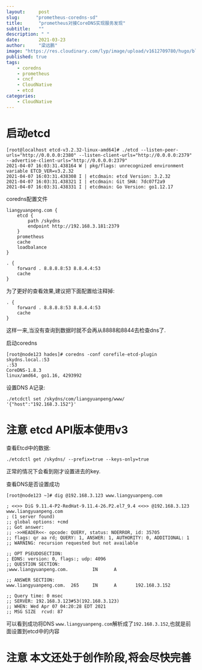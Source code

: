 ```yaml
---
layout:     post 
slug:      "prometheus-coredns-sd"
title:      "prometheus对接CoreDNS实现服务发现"
subtitle:   ""
description: " "
date:       2021-03-23
author:     "梁远鹏"
image: "https://res.cloudinary.com/lyp/image/upload/v1612709780/hugo/blog.github.io/pexels-matt-hardy-2568001.jpg"
published: true
tags:
    - coredns
    - prometheus
    - cncf
    - CloudNative
    - etcd
categories: 
    - CloudNative
---  
```


# 启动etcd  

```shell
[root@localhost etcd-v3.2.32-linux-amd64]# ./etcd --listen-peer-urls="http://0.0.0.0:2380" --listen-client-urls="http://0.0.0.0:2379" --advertise-client-urls="http://0.0.0.0:2379"
2021-04-07 16:03:31.438164 W | pkg/flags: unrecognized environment variable ETCD_VER=v3.2.32
2021-04-07 16:03:31.438308 I | etcdmain: etcd Version: 3.2.32
2021-04-07 16:03:31.438321 I | etcdmain: Git SHA: 7dc07f2a9
2021-04-07 16:03:31.438331 I | etcdmain: Go Version: go1.12.17
```

coredns配置文件
```
liangyuanpeng.com {
    etcd {
        path /skydns
        endpoint http://192.168.3.181:2379
    }
    prometheus
    cache
    loadbalance
}

. {
    forward . 8.8.8.8:53 8.8.4.4:53
    cache
}
```    

为了更好的查看效果,建议把下面配置给注释掉:  
```shell
. {
    forward . 8.8.8.8:53 8.8.4.4:53
    cache
}
```  

这样一来,当没有查询到数据时就不会再从8888和8844去检查dns了.

启动coredns
```shell
[root@node123 hades]# coredns -conf corefile-etcd-plugin 
skydns.local.:53
.:53
CoreDNS-1.8.3
linux/amd64, go1.16, 4293992
```  

设置DNS A记录:   
```shell
./etcdctl set /skydns/com/liangyuanpeng/www/ '{"host":"192.168.3.152"}'
```  

# 注意 etcd API版本使用v3

查看Etcd中的数据:  
```shell
./etcdctl get /skydns/ --prefix=true --keys-only=true
```
正常的情况下会看到刚才设置进去的key.

查看DNS是否设置成功  
```shell
[root@node123 ~]# dig @192.168.3.123 www.liangyuanpeng.com

; <<>> DiG 9.11.4-P2-RedHat-9.11.4-26.P2.el7_9.4 <<>> @192.168.3.123 www.liangyuanpeng.com
; (1 server found)
;; global options: +cmd
;; Got answer:
;; ->>HEADER<<- opcode: QUERY, status: NOERROR, id: 35705
;; flags: qr aa rd; QUERY: 1, ANSWER: 1, AUTHORITY: 0, ADDITIONAL: 1
;; WARNING: recursion requested but not available

;; OPT PSEUDOSECTION:
; EDNS: version: 0, flags:; udp: 4096
;; QUESTION SECTION:
;www.liangyuanpeng.com.         IN      A

;; ANSWER SECTION:
www.liangyuanpeng.com.  265     IN      A       192.168.3.152

;; Query time: 0 msec
;; SERVER: 192.168.3.123#53(192.168.3.123)
;; WHEN: Wed Apr 07 04:20:28 EDT 2021
;; MSG SIZE  rcvd: 87
```  

可以看到成功将DNS `www.liangyuanpeng.com`解析成了`192.168.3.152`,也就是前面设置到etcd中的内容

# 注意 本文还处于创作阶段,将会尽快完善